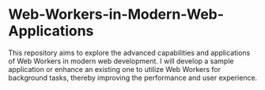 # Web-Workers-in-Modern-Web-Applications
This repository aims to explore the advanced capabilities and applications of Web Workers in modern web development. I will develop a sample application or enhance an existing one to utilize Web Workers for background tasks, thereby improving the  performance and user experience.

